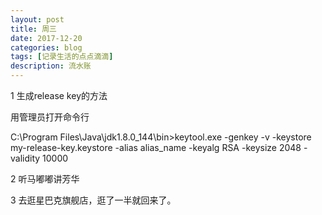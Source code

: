 ```yaml
---
layout: post
title: 周三
date: 2017-12-20
categories: blog
tags: [记录生活的点点滴滴]
description: 流水账
---
```


1 生成release key的方法

用管理员打开命令行

C:\Program Files\Java\jdk1.8.0_144\bin>keytool.exe -genkey -v -keystore my-release-key.keystore -alias alias_name -keyalg RSA -keysize 2048 -validity 10000

2 听马嘟嘟讲芳华

3 去逛星巴克旗舰店，逛了一半就回来了。